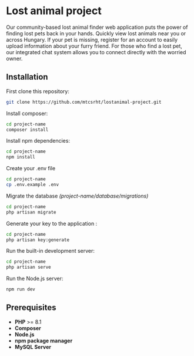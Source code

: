 
# Lost animal project

Our community-based lost animal finder web application puts the power of finding lost pets back in your hands.  Quickly view lost animals near you or across Hungary. If your pet is missing, register for an account to easily upload information about your furry friend.  For those who find a lost pet, our integrated chat system allows you to connect directly with the worried owner.


## Installation
First clone this repository:

```bash
git clone https://github.com/mtcsrht/lostanimal-project.git
```
Install composer:

```bash
cd project-name
composer install
```

Install npm dependencies:
```bash
cd project-name
npm install
```
Create your .env file  
```bash
cd project-name
cp .env.example .env
```
Migrate the database *(project-name/database/migrations)*
```bash
cd project-name
php artisan migrate
```

Generate your key to the application : 
```bash
cd project-name
php artisan key:generate
```
Run the built-in development server:
```bash
cd project-name
php artisan serve
```
Run the Node.js server:
```bash
npm run dev
```
## Prerequisites
- **PHP** >= 8.1  
- **Composer**  
- **Node.js**  
- **npm package manager**  
- **MySQL Server**

